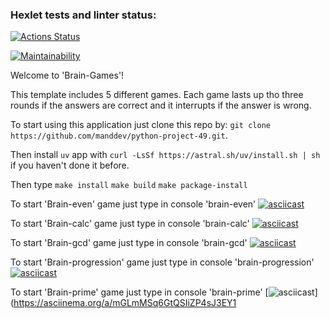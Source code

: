 ### Hexlet tests and linter status:
[![Actions Status](https://github.com/manddev/python-project-49/actions/workflows/hexlet-check.yml/badge.svg)](https://github.com/manddev/python-project-49/actions)

[![Maintainability](https://api.codeclimate.com/v1/badges/f71821aff64c6ec70ed4/maintainability)](https://codeclimate.com/github/manddev/python-project-49/maintainability)


Welcome to 'Brain-Games'!

This template includes 5 different games. Each game lasts up tho three rounds if the answers are correct and it interrupts if the answer is wrong.

To start using this application just clone this repo by:
`git clone https://github.com/manddev/python-project-49.git`.

Then install `uv` app with `curl -LsSf https://astral.sh/uv/install.sh | sh` if you haven't done it before.

Then type `make install`
          `make build`
          `make package-install`

To start 'Brain-even' game just type in console 'brain-even'
[![asciicast](https://asciinema.org/a/iNzvRwqVbpsuBegFLXsQ4J9ib.svg)](https://asciinema.org/a/iNzvRwqVbpsuBegFLXsQ4J9ib)

To start 'Brain-calc' game just type in console 'brain-calc'
[![asciicast](https://asciinema.org/a/CuVvuBAfhVdPZVtjp49xgc51Z.svg)](https://asciinema.org/a/CuVvuBAfhVdPZVtjp49xgc51Z)

To start 'Brain-gcd' game just type in console 'brain-gcd'
[![asciicast](https://asciinema.org/a/0ViDSyZFgwC7A4Rf9VWrl3WCV.svg)](https://asciinema.org/a/0ViDSyZFgwC7A4Rf9VWrl3WCV)

To start 'Brain-progression' game just type in console 'brain-progression'
[![asciicast](https://asciinema.org/a/EQdA7k3aUAxHpHMZ9uaQMwKZb.svg)](https://asciinema.org/a/EQdA7k3aUAxHpHMZ9uaQMwKZb)

To start 'Brain-prime' game just type in console 'brain-prime'
[![asciicast](https://asciinema.org/a/mGLmMSq6GtQSIiZP4sJ3EY1St.svg)](https://asciinema.org/a/mGLmMSq6GtQSIiZP4sJ3EY1
